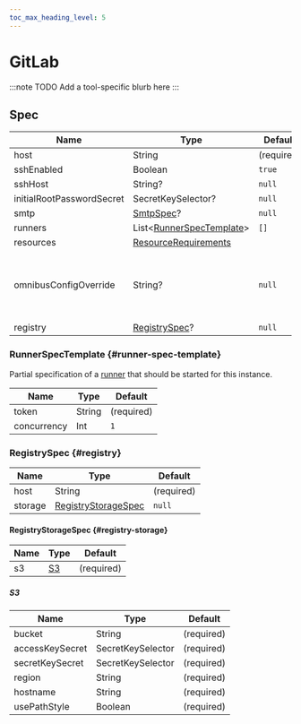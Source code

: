 ```yaml
---
toc_max_heading_level: 5
---
```


# GitLab

:::note TODO
Add a tool-specific blurb here
:::

## Spec

| Name                      | Type                                                                                                   | Default    |                                                |
|---------------------------|--------------------------------------------------------------------------------------------------------|------------|------------------------------------------------|
| host                      | String                                                                                                 | (required) |                                                |
| sshEnabled                | Boolean                                                                                                | `true`     |                                                |
| sshHost                   | String?                                                                                                | `null`     |                                                |
| initialRootPasswordSecret | SecretKeySelector?                                                                                     | `null`     |                                                |
| smtp                      | [SmtpSpec](../common/smtp)?                                                                            | `null`     |                                                | 
| runners                   | List&lt;[RunnerSpecTemplate](#runner-spec-template)>                                                   | `[]`       |                                                |
| resources                 | [ResourceRequirements](https://kubernetes.io/docs/concepts/configuration/manage-resources-containers/) |            |                                                |
| omnibusConfigOverride     | String?                                                                                                | `null`     | For advanced users only. Use at your own risk! |
| registry                  | [RegistrySpec](#registry)?                                                                             | `null`     |                                                |

### RunnerSpecTemplate {#runner-spec-template}

Partial specification of a [runner](./runner) that should be started for this instance.

| Name        | Type   | Default    |
|-------------|--------|------------|
| token       | String | (required) |
| concurrency | Int    | `1`        |

### RegistrySpec {#registry}

| Name    | Type                                     | Default    |
|---------|------------------------------------------|------------|
| host    | String                                   | (required) |
| storage | [RegistryStorageSpec](#registry-storage) | `null`     |

#### RegistryStorageSpec {#registry-storage}

| Name | Type      | Default    |
|------|-----------|------------|
| s3   | [S3](#s3) | (required) |                                                

##### S3

| Name            | Type              | Default    |
|-----------------|-------------------|------------|
| bucket          | String            | (required) |                                                
| accessKeySecret | SecretKeySelector | (required) |                                                
| secretKeySecret | SecretKeySelector | (required) |                                                
| region          | String            | (required) |                                                
| hostname        | String            | (required) |                                                
| usePathStyle    | Boolean           | (required) |                                                

